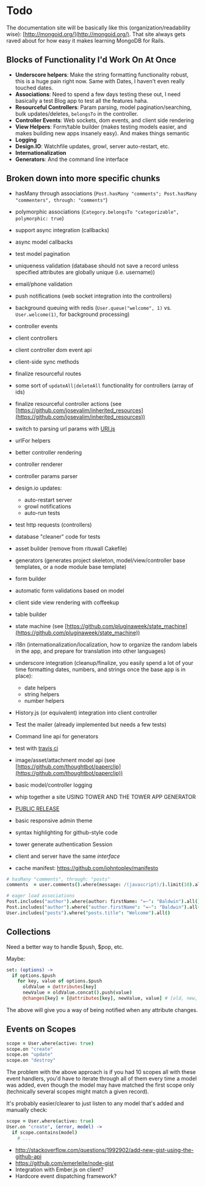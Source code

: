 # Todo

The documentation site will be basically like this (organization/readability wise): [http://mongoid.org/](http://mongoid.org/).  That site always gets raved about for how easy it makes learning MongoDB for Rails.

## Blocks of Functionality I'd Work On At Once

- **Underscore helpers**: Make the string formatting functionality robust, this is a huge pain right now.  Same with Dates, I haven't even really touched dates.
- **Associations**: Need to spend a few days testing these out, I need basically a test Blog app to test all the features haha.
- **Resourceful Controllers**: Param parsing, model pagination/searching, bulk updates/deletes, `belongsTo` in the controller.
- **Controller Events**: Web sockets, dom events, and client side rendering
- **View Helpers**: Form/table builder (makes testing models easier, and makes building new apps insanely easy).  And makes things semantic
- **Logging**
- **Design.IO**: Watchfile updates, growl, server auto-restart, etc.
- **Internationalization**
- **Generators**: And the command line interface

## Broken down into more specific chunks

- hasMany through associations (`Post.hasMany "comments"; Post.hasMany "commenters", through: "comments"`)
- polymorphic associations (`Category.belongsTo "categorizable", polymorphic: true`)
- support async integration (callbacks)
- async model callbacks
- test model pagination
- uniqueness validation (database should not save a record unless specified attributes are globally unique (i.e. username))
- email/phone validation
- push notifications (web socket integration into the controllers)
- background queuing with redis (`User.queue("welcome", 1)` vs. `User.welcome(1)`, for background processing)
- controller events
- client controllers
- client controller dom event api
- client-side sync methods
- finalize resourceful routes
- some sort of `updateAll|deleteAll` functionality for controllers (array of ids)
- finalize resourceful controller actions (see [https://github.com/josevalim/inherited_resources](https://github.com/josevalim/inherited_resources))
- switch to parsing url params with [URI.js](https://github.com/medialize/URI.js)
- urlFor helpers
- better controller rendering
- controller renderer
- controller params parser
- design.io updates:
  - auto-restart server
  - growl notifications
  - auto-run tests
- test http requests (controllers)
- database "cleaner" code for tests
- asset builder (remove from rituwall Cakefile)
- generators (generates project skeleton, model/view/controller base templates, or a node module base template)
- form builder
- automatic form validations based on model
- client side view rendering with coffeekup
- table builder
- state machine (see [https://github.com/pluginaweek/state_machine](https://github.com/pluginaweek/state_machine))
- i18n (internationalization/localization, how to organize the random labels in the app, and prepare for translation into other languages)
- underscore integration (cleanup/finalize, you easily spend a lot of your time formatting dates, numbers, and strings once the base app is in place):
  - date helpers
  - string helpers
  - number helpers
- History.js (or equivalent) integration into client controller
- Test the mailer (already implemented but needs a few tests)
- Command line api for generators
- test with [travis ci](http://about.travis-ci.org/)
- image/asset/attachment model api (see [https://github.com/thoughtbot/paperclip](https://github.com/thoughtbot/paperclip))
- basic model/controller logging
- whip together a site USING TOWER AND THE TOWER APP GENERATOR
- [PUBLIC RELEASE](http://towerjs.org)

- basic responsive admin theme
- syntax highlighting for github-style code
- tower generate authentication Session

- client and server have the same _interface_
- cache manifest: https://github.com/johntopley/manifesto

``` coffeescript
# hasMany "comments", through: "posts"
comments  = user.comments().where(message: /(javascript)/).limit(10).all()

# eager load associations
Post.includes("author").where(author: firstName: "=~": "Baldwin").all()
Post.includes("author").where("author.firstName": "=~": "Baldwin").all()
User.includes("posts").where("posts.title": "Welcome").all()
```

## Collections

Need a better way to handle $push, $pop, etc.

Maybe:

``` coffeescript
set: (options) ->
  if options.$push
    for key, value of options.$push
      oldValue = @attributes[key]
      newValue = oldValue.concat().push(value)
      @changes[key] = [@attributes[key], newValue, value] # [old, new, diff]
```

The above will give you a way of being notified when any attribute changes.

## Events on Scopes

``` coffeescript
scope = User.where(active: true)
scope.on "create"
scope.on "update"
scope.on "destroy"
```

The problem with the above approach is if you had 10 scopes all with these event handlers, you'd have to iterate through all of them every time a model was added, even though the model may have matched the first scope only (technically several scopes might match a given record).

It's probably easier/clearer to just listen to any model that's added and manually check:

``` coffeescript
scope = User.where(active: true)
User.on "create", (error, model) ->
  if scope.contains(model)
    # ...
```

- http://stackoverflow.com/questions/1992902/add-new-gist-using-the-github-api
- https://github.com/emerleite/node-gist
- Integration with Ember.js on client?
- Hardcore event dispatching framework?